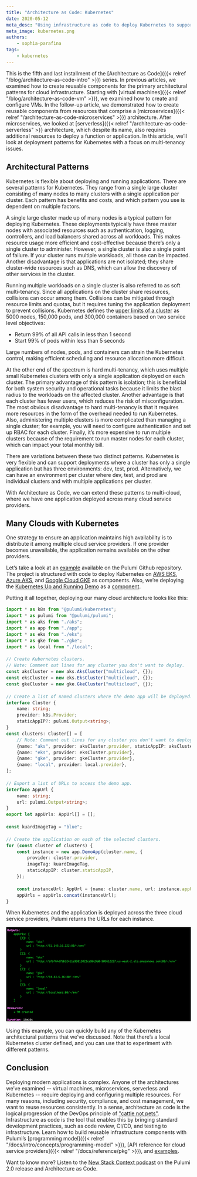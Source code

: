 ```yaml
---
title: "Architecture as Code: Kubernetes"
date: 2020-05-12
meta_desc: "Using infrastructure as code to deploy Kubernetes to support hard multi-tenancy"
meta_image: kubernetes.png
authors:
    - sophia-parafina
tags:
    - kubernetes
---
```


This is the fifth and last installment of the [Architecture as Code]({{< relref "/blog/architecture-as-code-intro" >}}) series. In previous articles, we examined how to create reusable components for the primary architectural patterns for cloud infrastructure. Starting with [virtual machines]({{< relref "/blog/architecture-as-code-vm" >}}), we examined how to create and configure VMs. In the follow-up article, we demonstrated how to create reusable components from resources that comprise a [microservices]({{< relref "/architecture-as-code-microservices" >}}) architecture. After microservices, we looked at [serverless]({{< relref "/architecture-as-code-serverless" >}} architecture, which despite its name, also requires additional resources to deploy a function or application. In this article, we’ll look at deployment patterns for Kubernetes with a focus on multi-tenancy issues.

<!--more-->

## Architectural Patterns

Kubernetes is flexible about deploying and running applications. There are several patterns for Kubernetes. They range from a single large cluster consisting of many nodes to many clusters with a single application per cluster. Each pattern has benefits and costs, and which pattern you use is dependent on multiple factors.

A single large cluster made up of many nodes is a typical pattern for deploying Kubernetes. These deployments typically have three master nodes with associated resources such as authentication, logging, controllers, and load balancers shared across all workloads. This makes resource usage more efficient and cost-effective because there’s only a single cluster to administer. However, a single cluster is also a single point of failure. If your cluster runs multiple workloads, all those can be impacted. Another disadvantage is that applications are not isolated; they share cluster-wide resources such as DNS, which can allow the discovery of other services in the cluster.

Running multiple workloads on a single cluster is also referred to as soft multi-tenancy. Since all applications on the cluster share resources, collisions can occur among them. Collisions can be mitigated through resource limits and quotas, but it requires tuning the application deployment to prevent collisions. Kubernetes defines the [upper limits of a cluster](https://kubernetes.io/docs/setup/best-practices/cluster-large/) as 5000 nodes, 150,000 pods, and 300,000 containers based on two service level objectives:

- Return 99% of all API calls in less than 1 second
- Start 99% of pods within less than 5 seconds

Large numbers of nodes, pods, and containers can strain the Kubernetes control, making efficient scheduling and resource allocation more difficult.

At the other end of the spectrum is hard multi-tenancy, which uses multiple small Kubernetes clusters with only a single application deployed on each cluster. The primary advantage of this pattern is isolation; this is beneficial for both system security and operational tasks because it limits the blast radius to the workloads on the affected cluster. Another advantage is that each cluster has fewer users, which reduces the risk of misconfiguration. The most obvious disadvantage to hard multi-tenancy is that it requires more resources in the form of the overhead needed to run Kubernetes. Also, administering multiple clusters is more complicated than managing a single cluster; for example, you will need to configure authentication and set up RBAC for each cluster. Finally, it’s more expensive to run multiple clusters because of the requirement to run master nodes for each cluster, which can impact your total monthly bill.

There are variations between these two distinct patterns. Kubernetes is very flexible and can support deployments where a cluster has only a single application but has three environments: dev, test, prod. Alternatively, we can have an environment per cluster where dev, test, and prod are individual clusters and with multiple applications per cluster.

With Architecture as Code, we can extend these patterns to multi-cloud, where we have one application deployed across many cloud service providers.

## Many Clouds with  Kubernetes

One strategy to ensure an application maintains high availability is to distribute it among multiple cloud service providers. If one provider becomes unavailable, the application remains available on the other providers.

Let’s take a look at an [example](https://github.com/pulumi/examples/tree/master/kubernetes-ts-multicloud) available on the Pulumi Github repository. The project is structured with code to deploy Kubernetes on [AWS EKS](https://github.com/pulumi/examples/blob/master/kubernetes-ts-multicloud/eks.ts), [Azure AKS](https://github.com/pulumi/examples/blob/master/kubernetes-ts-multicloud/aks.ts), and [Google Cloud GKE](https://github.com/pulumi/examples/blob/master/kubernetes-ts-multicloud/gke.ts) as components. Also, we’re deploying the [Kubernetes Up and Running Demo](https://github.com/kubernetes-up-and-running/kuard) as a [component](https://github.com/pulumi/examples/blob/master/kubernetes-ts-multicloud/app.ts).

Putting it all together, deploying our many cloud architecture looks like this:

```ts
import * as k8s from "@pulumi/kubernetes";
import * as pulumi from "@pulumi/pulumi";
import * as aks from "./aks";
import * as app from "./app";
import * as eks from "./eks";
import * as gke from "./gke";
import * as local from "./local";

// Create Kubernetes clusters.
// Note: Comment out lines for any cluster you don't want to deploy.
const aksCluster = new aks.AksCluster("multicloud", {});
const eksCluster = new eks.EksCluster("multicloud", {});
const gkeCluster = new gke.GkeCluster("multicloud", {});

// Create a list of named clusters where the demo app will be deployed.
interface Cluster {
    name: string;
    provider: k8s.Provider;
    staticAppIP?: pulumi.Output<string>;
}
const clusters: Cluster[] = [
    // Note: Comment out lines for any cluster you don't want to deploy.
    {name: "aks", provider: aksCluster.provider, staticAppIP: aksCluster.staticAppIP},
    {name: "eks", provider: eksCluster.provider},
    {name: "gke", provider: gkeCluster.provider},
    {name: "local", provider: local.provider},
];

// Export a list of URLs to access the demo app.
interface AppUrl {
    name: string;
    url: pulumi.Output<string>;
}
export let appUrls: AppUrl[] = [];

const kuardImageTag = "blue";

// Create the application on each of the selected clusters.
for (const cluster of clusters) {
    const instance = new app.DemoApp(cluster.name, {
        provider: cluster.provider,
        imageTag: kuardImageTag,
        staticAppIP: cluster.staticAppIP,
    });

    const instanceUrl: AppUrl = {name: cluster.name, url: instance.appUrl};
    appUrls = appUrls.concat(instanceUrl);
}
```

When Kubernetes and the application is deployed across the three cloud service providers, Pulumi returns the URLs for each instance.

![Application URLs](appUrls.png)

Using this example, you can quickly build any of the Kubernetes architectural patterns that we’ve discussed. Note that there’s a local Kubernetes cluster defined, and you can use that to experiment with different patterns.

## Conclusion

Deploying modern applications is complex. Anyone of the architectures we’ve examined -- virtual machines, microservices, serverless and Kubernetes -- require deploying and configuring multiple resources. For many reasons, including security, compliance, and cost management, we want to reuse resources consistently. In a sense, architecture as code is the logical progression of the DevOps principle of ["cattle not pets"](https://medium.com/@Joachim8675309/devops-concepts-pets-vs-cattle-2380b5aab313). Infrastructure as code is the tool that enables this by bringing standard development practices, such as code review, CI/CD, and testing to infrastructure. Learn how to build reusable infrastructure components with Pulumi’s [programming model]({{< relref "/docs/intro/concepts/programming-model" >}}), [API reference for cloud service providers]({{< relref "/docs/reference/pkg" >}}), and [examples](https://github.com/pulumi/examples).

Want to know more? Listen to the [New Stack Context podcast](https://thenewstack.io/pulumi-program-the-infrastructure-with-an-actual-programming-language/) on the Pulumi 2.0 release and Architecture as Code.
